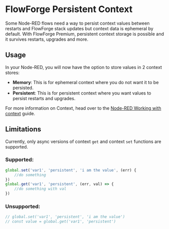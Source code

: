 # FlowForge Persistent Context

Some Node-RED flows need a way to persist context values between restarts and FlowForge stack 
updates but context data is ephemeral by default. With FlowForge Premium, persistent context 
storage is possible and it survives restarts, upgrades and more.

## Usage

In your Node-RED, you will now have the option to store values in 2 context stores:
* **Memory**: This is for ephemeral context where you do not want it to be persisted.
* **Persistent**: This is for persistent context where you want values to persist restarts and upgrades.

For more information on Context, head over to the [Node-RED Working with context](https://nodered.org/docs/user-guide/context) guide.

## Limitations

Currently, only async versions of context `get` and context `set` functions are supported. 

### Supported:
```js
global.set('var1', 'persistent', 'i am the value', (err) {
    //do something
})
global.get('var1', 'persistent', (err, val) => {
    //do something with val
})
```

### Unsupported:
```js
// global.set('var1', 'persistent', 'i am the value')
// const value = global.get('var1', 'persistent')
```
